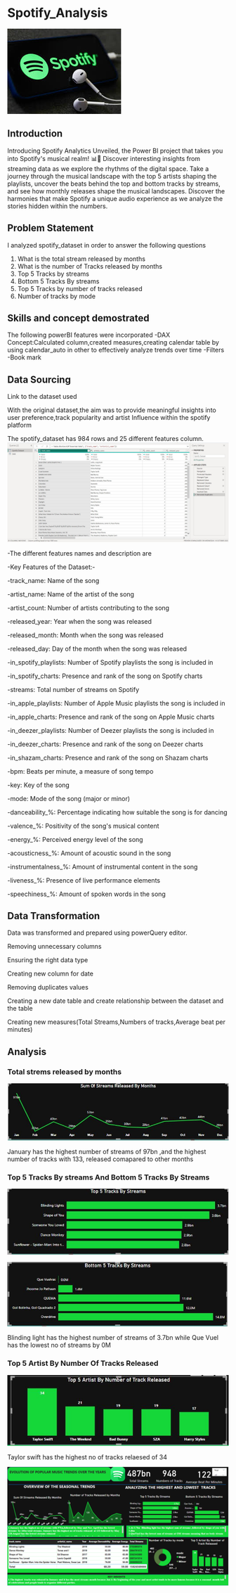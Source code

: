 # Spotify_Analysis
![](spotify_Analysis.jpg)

## Introduction
Introducing Spotify Analytics Unveiled, the Power BI project that takes you into Spotify's musical realm! 📊🎵 Discover interesting insights from streaming data as we explore the rhythms of the digital space. Take a journey through the musical landscape with the top 5 artists shaping the playlists, uncover the beats behind the top and bottom tracks by streams, and see how monthly releases shape the musical landscapes. Discover the harmonies that make Spotify a unique audio experience as we analyze the stories hidden within the numbers.

## Problem Statement
I analyzed spotify_dataset in order to answer the following questions

1. What is the total stream released by months
2. What is the number of Tracks released by months
3. Top 5 Tracks by streams
4. Bottom 5 Tracks By streams
5. Top 5 Tracks by number of tracks released
6. Number of tracks by mode
## Skills and concept demostrated
 The following powerBI features were incorporated
 -DAX Concept:Calculated column,created measures,creating calendar table by using calendar_auto in other to effectively analyze trends over time
 -Filters
 -Book mark

 ## Data Sourcing 
 Link to the dataset used

 With the original dataset,the aim was to provide meaningful insights into user preference,track popularity and artist Influence within the spotify platform

 The spotify_dataset has 984 rows and 25 different features column.
 ![](spotify_Analysis%20powerquery.JPG)


-The different features names and description are

-Key Features of the Dataset:-

-track_name: Name of the song

-artist_name: Name of the artist of the song

-artist_count: Number of artists contributing to the song

-released_year: Year when the song was released

-released_month: Month when the song was released

-released_day: Day of the month when the song was released

-in_spotify_playlists: Number of Spotify playlists the song is included in

-in_spotify_charts: Presence and rank of the song on Spotify charts

-streams: Total number of streams on Spotify

-in_apple_playlists: Number of Apple Music playlists the song is included in

-in_apple_charts: Presence and rank of the song on Apple Music charts

-in_deezer_playlists: Number of Deezer playlists the song is included in

-in_deezer_charts: Presence and rank of the song on Deezer charts

-in_shazam_charts: Presence and rank of the song on Shazam charts

-bpm: Beats per minute, a measure of song tempo

-key: Key of the song

-mode: Mode of the song (major or minor)

-danceability_%: Percentage indicating how suitable the song is for dancing

-valence_%: Positivity of the song's musical content

-energy_%: Perceived energy level of the song

-acousticness_%: Amount of acoustic sound in the song

-instrumentalness_%: Amount of instrumental content in the song

-liveness_%: Presence of live performance elements

-speechiness_%: Amount of spoken words in the song

## Data Transformation
Data was transformed and prepared using powerQuery editor.

Removing unnecessary columns

Ensuring the right data type

Creating new column for date

Removing duplicates values

Creating a new date table and create relationship between the dataset and the table


Creating new measures(Total Streams,Numbers of tracks,Average beat per minutes)

## Analysis

### Total strems released by months

![](spotify_Trends_overtime.JPG)

January has the highest number of streams of 97bn ,and the highest number of tracks with 133, released comapared to other months

### Top 5  Tracks By streams And Bottom 5 Tracks By Streams

![](spotify_Top_Tracks.JPG)

![](spotify_bottom_tracks.JPG)

Blinding light has the highest number of streams of 3.7bn while Que Vuel has the lowest no of streams by 0M

### Top 5 Artist By Number Of Tracks Released

![](bar%20spotify.JPG)

Taylor swift has the highest no of tracks relaesed of 34


![](Spotify_Analysis%20Dashboard.png)







 
   


